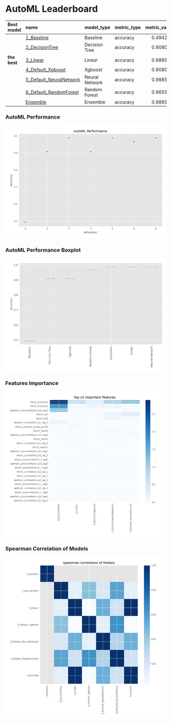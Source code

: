 # AutoML Leaderboard

| Best model   | name                                                         | model_type     | metric_type   |   metric_value |   train_time |
|:-------------|:-------------------------------------------------------------|:---------------|:--------------|---------------:|-------------:|
|              | [1_Baseline](1_Baseline/README.md)                           | Baseline       | accuracy      |       0.494253 |        10.32 |
|              | [2_DecisionTree](2_DecisionTree/README.md)                   | Decision Tree  | accuracy      |       0.908046 |        14.28 |
| **the best** | [3_Linear](3_Linear/README.md)                               | Linear         | accuracy      |       0.988506 |        13.78 |
|              | [4_Default_Xgboost](4_Default_Xgboost/README.md)             | Xgboost        | accuracy      |       0.908046 |        14.38 |
|              | [5_Default_NeuralNetwork](5_Default_NeuralNetwork/README.md) | Neural Network | accuracy      |       0.988506 |        11.84 |
|              | [6_Default_RandomForest](6_Default_RandomForest/README.md)   | Random Forest  | accuracy      |       0.965517 |        17    |
|              | [Ensemble](Ensemble/README.md)                               | Ensemble       | accuracy      |       0.988506 |         0.33 |

### AutoML Performance
![AutoML Performance](ldb_performance.png)

### AutoML Performance Boxplot
![AutoML Performance Boxplot](ldb_performance_boxplot.png)

### Features Importance
![features importance across models](features_heatmap.png)



### Spearman Correlation of Models
![models spearman correlation](correlation_heatmap.png)

